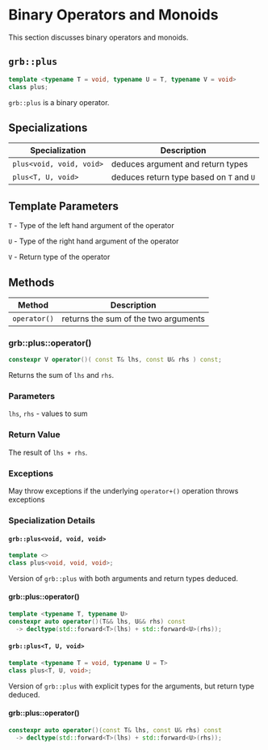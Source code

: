 # Binary Operators and Monoids
This section discusses binary operators and monoids.

## `grb::plus`

```cpp
template <typename T = void, typename U = T, typename V = void>
class plus;
```

`grb::plus` is a binary operator.

## Specializations
Specialization | Description
----- | -----
`plus<void, void, void>` | deduces argument and return types
`plus<T, U, void>` | deduces return type based on `T` and `U`


## Template Parameters
`T` - Type of the left hand argument of the operator

`U` - Type of the right hand argument of the operator

`V` - Return type of the operator

## Methods
Method | Description
----- | -----
`operator()` | returns the sum of the two arguments

### grb::plus::operator()

```cpp
constexpr V operator()( const T& lhs, const U& rhs ) const;
```

Returns the sum of `lhs` and `rhs`.

### Parameters

`lhs`, `rhs` - values to sum

### Return Value

The result of `lhs + rhs`.

### Exceptions

May throw exceptions if the underlying `operator+()` operation throws exceptions

### Specialization Details
#### `grb::plus<void, void, void>`
```cpp
template <>
class plus<void, void, void>;
```
Version of `grb::plus` with both arguments and return types deduced.

#### grb::plus::operator()

```cpp
template <typename T, typename U>
constexpr auto operator()(T&& lhs, U&& rhs) const
  -> decltype(std::forward<T>(lhs) + std::forward<U>(rhs));
```

#### `grb::plus<T, U, void>`

```cpp
template <typename T = void, typename U = T>
class plus<T, U, void>;
```

Version of `grb::plus` with explicit types for the arguments, but return type deduced.

#### grb::plus::operator()

```cpp
constexpr auto operator()(const T& lhs, const U& rhs) const
  -> decltype(std::forward<T>(lhs) + std::forward<U>(rhs));
```
